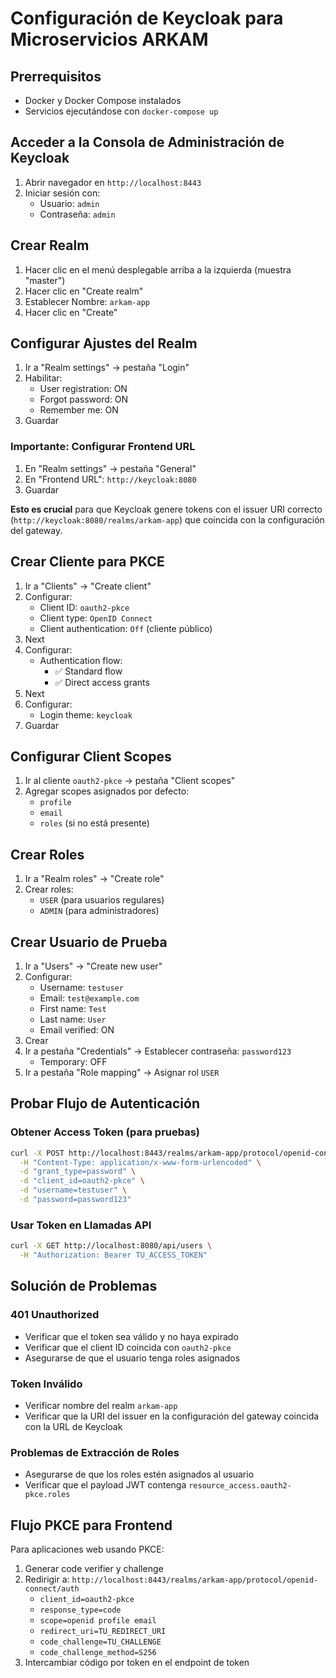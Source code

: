 # Configuración de Keycloak para Microservicios ARKAM

## Prerrequisitos
- Docker y Docker Compose instalados
- Servicios ejecutándose con `docker-compose up`

## Acceder a la Consola de Administración de Keycloak
1. Abrir navegador en `http://localhost:8443`
2. Iniciar sesión con:
   - Usuario: `admin`
   - Contraseña: `admin`

## Crear Realm
1. Hacer clic en el menú desplegable arriba a la izquierda (muestra "master")
2. Hacer clic en "Create realm"
3. Establecer Nombre: `arkam-app`
4. Hacer clic en "Create"

## Configurar Ajustes del Realm
1. Ir a "Realm settings" → pestaña "Login"
2. Habilitar:
   - User registration: ON
   - Forgot password: ON
   - Remember me: ON
3. Guardar

### Importante: Configurar Frontend URL
1. En "Realm settings" → pestaña "General"
2. En "Frontend URL": `http://keycloak:8080`
3. Guardar

**Esto es crucial** para que Keycloak genere tokens con el issuer URI correcto (`http://keycloak:8080/realms/arkam-app`) que coincida con la configuración del gateway.

## Crear Cliente para PKCE
1. Ir a "Clients" → "Create client"
2. Configurar:
   - Client ID: `oauth2-pkce`
   - Client type: `OpenID Connect`
   - Client authentication: `Off` (cliente público)
3. Next
4. Configurar:
   - Authentication flow:
     - ✅ Standard flow
     - ✅ Direct access grants
5. Next
6. Configurar:
   - Login theme: `keycloak`
7. Guardar

## Configurar Client Scopes
1. Ir al cliente `oauth2-pkce` → pestaña "Client scopes"
2. Agregar scopes asignados por defecto:
   - `profile`
   - `email`
   - `roles` (si no está presente)

## Crear Roles
1. Ir a "Realm roles" → "Create role"
2. Crear roles:
   - `USER` (para usuarios regulares)
   - `ADMIN` (para administradores)

## Crear Usuario de Prueba
1. Ir a "Users" → "Create new user"
2. Configurar:
   - Username: `testuser`
   - Email: `test@example.com`
   - First name: `Test`
   - Last name: `User`
   - Email verified: ON
3. Crear
4. Ir a pestaña "Credentials" → Establecer contraseña: `password123`
   - Temporary: OFF
5. Ir a pestaña "Role mapping" → Asignar rol `USER`

## Probar Flujo de Autenticación

### Obtener Access Token (para pruebas)
```bash
curl -X POST http://localhost:8443/realms/arkam-app/protocol/openid-connect/token \
  -H "Content-Type: application/x-www-form-urlencoded" \
  -d "grant_type=password" \
  -d "client_id=oauth2-pkce" \
  -d "username=testuser" \
  -d "password=password123"
```

### Usar Token en Llamadas API
```bash
curl -X GET http://localhost:8080/api/users \
  -H "Authorization: Bearer TU_ACCESS_TOKEN"
```

## Solución de Problemas

### 401 Unauthorized
- Verificar que el token sea válido y no haya expirado
- Verificar que el client ID coincida con `oauth2-pkce`
- Asegurarse de que el usuario tenga roles asignados

### Token Inválido
- Verificar nombre del realm `arkam-app`
- Verificar que la URI del issuer en la configuración del gateway coincida con la URL de Keycloak

### Problemas de Extracción de Roles
- Asegurarse de que los roles estén asignados al usuario
- Verificar que el payload JWT contenga `resource_access.oauth2-pkce.roles`

## Flujo PKCE para Frontend
Para aplicaciones web usando PKCE:

1. Generar code verifier y challenge
2. Redirigir a: `http://localhost:8443/realms/arkam-app/protocol/openid-connect/auth`
   - `client_id=oauth2-pkce`
   - `response_type=code`
   - `scope=openid profile email`
   - `redirect_uri=TU_REDIRECT_URI`
   - `code_challenge=TU_CHALLENGE`
   - `code_challenge_method=S256`
3. Intercambiar código por token en el endpoint de token